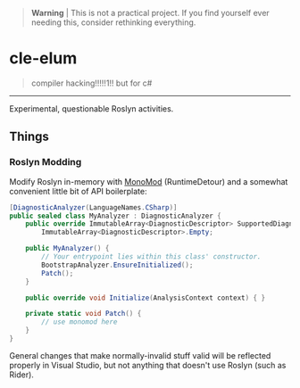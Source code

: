 > **Warning** | This is not a practical project. If you find yourself ever needing this, consider rethinking everything.

# cle-elum

> compiler hacking!!!!!1!! but for c#

---

Experimental, questionable Roslyn activities.

## Things

### Roslyn Modding

Modify Roslyn in-memory with [MonoMod](https://github.com/MonoMod/MonoMod) (RuntimeDetour) and a somewhat convenient little bit of API boilerplate:

```cs
[DiagnosticAnalyzer(LanguageNames.CSharp)]
public sealed class MyAnalyzer : DiagnosticAnalyzer {
    public override ImmutableArray<DiagnosticDescriptor> SupportedDiagnostics =>
        ImmutableArray<DiagnosticDescriptor>.Empty;

    public MyAnalyzer() {
        // Your entrypoint lies within this class' constructor.
        BootstrapAnalyzer.EnsureInitialized();
        Patch();
    }

    public override void Initialize(AnalysisContext context) { }

    private static void Patch() {
        // use monomod here
    }
}
```

General changes that make normally-invalid stuff valid will be reflected properly in Visual Studio, but not anything that doesn't use Roslyn (such as Rider).

